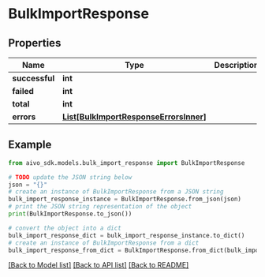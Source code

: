 # BulkImportResponse

## Properties

Name | Type | Description | Notes
------------ | ------------- | ------------- | -------------
**successful** | **int** |  |
**failed** | **int** |  |
**total** | **int** |  |
**errors** | [**List[BulkImportResponseErrorsInner]**](BulkImportResponseErrorsInner.md) |  | [optional]

## Example

```python
from aivo_sdk.models.bulk_import_response import BulkImportResponse

# TODO update the JSON string below
json = "{}"
# create an instance of BulkImportResponse from a JSON string
bulk_import_response_instance = BulkImportResponse.from_json(json)
# print the JSON string representation of the object
print(BulkImportResponse.to_json())

# convert the object into a dict
bulk_import_response_dict = bulk_import_response_instance.to_dict()
# create an instance of BulkImportResponse from a dict
bulk_import_response_from_dict = BulkImportResponse.from_dict(bulk_import_response_dict)
```

[[Back to Model list]](../README.md#documentation-for-models) [[Back to API list]](../README.md#documentation-for-api-endpoints) [[Back to README]](../README.md)
